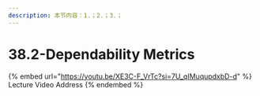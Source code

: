 ```yaml
---
description: 本节内容：1.；2.；3.；
---
```


# 38.2-Dependability Metrics

{% embed url="https://youtu.be/XE3C-F_VrTc?si=7U_qIMuqupdxbD-d" %}
Lecture Video Address
{% endembed %}
